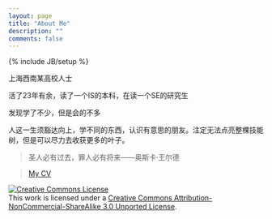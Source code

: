 ```yaml
---
layout: page
title: "About Me"
description: ""
comments: false
---
```

{% include JB/setup %}

上海西南某高校人士

活了23年有余，读了一个IS的本科，在读一个SE的研究生

发现学了不少，但是会的不多

人这一生须豁达向上，学不同的东西，认识有意思的朋友。注定无法点亮整棵技能树，但是可以尽力去收获更多的叶子。

> 圣人必有过去，罪人必有将来——奥斯卡·王尔德 

> [My CV](WangHao_CV.pdf)

<a rel="license" href="http://creativecommons.org/licenses/by-nc-sa/3.0/"><img alt="Creative Commons License" style="border-width:0" src="http://i.creativecommons.org/l/by-nc-sa/3.0/88x31.png" /></a>
<br />
This work is licensed under a <a rel="license" href="http://creativecommons.org/licenses/by-nc-sa/3.0/">Creative Commons Attribution-NonCommercial-ShareAlike 3.0 Unported License</a>.

<!-- Place this tag where you want the +1 button to render. -->
<div class="g-plusone" data-size="medium" data-annotation="none"></div>

<script type="text/javascript" src="http://www.douban.com/service/badge/chapter09/?selection=latest&amp;picsize=small&amp;show=collection&amp;n=6&amp;cat=drama%7Cmovie%7Cbook%7Cmusic&amp;columns=6"></script>


<!-- Place this tag after the last +1 button tag. -->
<script type="text/javascript">
  (function() {
    var po = document.createElement('script'); po.type = 'text/javascript'; po.async = true;
    po.src = 'https://apis.google.com/js/plusone.js';
    var s = document.getElementsByTagName('script')[0]; s.parentNode.insertBefore(po, s);
  })();
</script>
